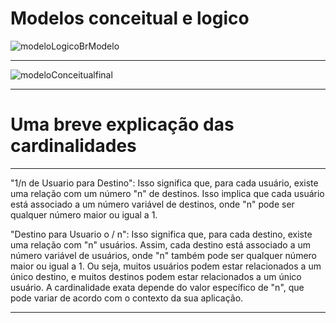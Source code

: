 
<h1>Modelos conceitual e logico </h1>



![modeloLogicoBrModelo](https://github.com/Renatodavid/recode-pro/assets/106851081/06131ec7-3cd0-44aa-8fde-deadbb76c362)
<br>
<hr>

![modeloConceitualfinal](https://github.com/Renatodavid/recode-pro/assets/106851081/d7959027-64fe-4e57-b005-855f93abb35b)

<hr>
<h1>Uma breve explicação das cardinalidades</h1>
<hr>
<p>
"1/n de Usuario para Destino": Isso significa que, para cada usuário, existe uma relação com um número "n" de destinos. Isso implica que cada usuário está associado a um número variável de destinos, onde "n" pode ser qualquer número maior ou igual a 1.

"Destino para Usuario o / n": Isso significa que, para cada destino, existe uma relação com "n" usuários. Assim, cada destino está associado a um número variável de usuários, onde "n" também pode ser qualquer número maior ou igual a 1.
  Ou seja, muitos usuários podem estar relacionados a um único destino, e muitos destinos podem estar relacionados a um único usuário. A cardinalidade exata depende do valor específico de "n", que pode variar de acordo com o contexto da sua aplicação.
</p>
<hr>
